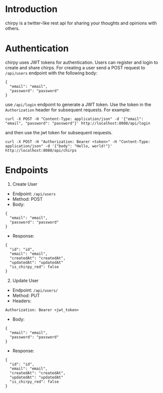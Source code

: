# Introduction
chirpy is a twitter-like rest api for sharing your thoughts and opinions with others.

# Authentication
chirpy uses JWT tokens for authentication. Users can register and login to create and share chirps. For creating a user
send a POST request to `/api/users` endpoint with the following body:
```
{
  "email": "email",
  "password": "password"
}
```
use `/api/login` endpoint to generate a JWT token. Use the token in the `Authorization` header for subsequent requests.
For example:
```
curl -X POST -H "Content-Type: application/json" -d '{"email": "email", "password": "password"}' http://localhost:8080/api/login
```
and then use the jwt token for subsequent requests.
```
curl -X POST -H "Authorization: Bearer <token>" -H "Content-Type: application/json" -d '{"body": "Hello, world!"}' http://localhost:8080/api/chirps
```

# Endpoints

1. Create User
* Endpoint: `/api/users`
* Method: POST
* Body:
```
{
  "email": "email",
  "password": "password"
}
```
* Response:
```
{
  "id": "id",
  "email": "email",
  "createdAt": "createdAt",
  "updatedAt": "updatedAt"
  "is_chirpy_red": false
}
```

2. Update User
* Endpoint: `/api/users/`
* Method: PUT
* Headers:
```
Authorization: Bearer <jwt_token>
```
* Body:
```
{
  "email": "email",
  "password": "password"
}
```
* Response:
```
{
  "id": "id",
  "email": "email",
  "createdAt": "createdAt",
  "updatedAt": "updatedAt"
  "is_chirpy_red": false
}
```
